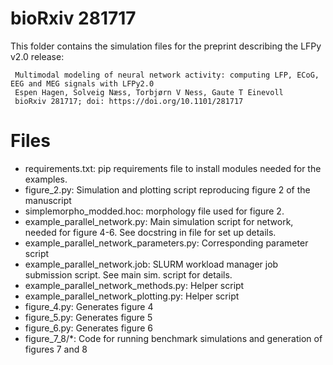 bioRxiv 281717
==============

This folder contains the simulation files for the preprint describing the LFPy v2.0 release:

     Multimodal modeling of neural network activity: computing LFP, ECoG, EEG and MEG signals with LFPy2.0
     Espen Hagen, Solveig Næss, Torbjørn V Ness, Gaute T Einevoll
     bioRxiv 281717; doi: https://doi.org/10.1101/281717

Files
=====
* requirements.txt: pip requirements file to install modules needed for the examples. 
* figure_2.py: Simulation and plotting script reproducing figure 2 of the manuscript
* simplemorpho_modded.hoc: morphology file used for figure 2.
* example_parallel_network.py: Main simulation script for network, needed for figure 4-6. See docstring in file for set up details.
* example_parallel_network_parameters.py: Corresponding parameter script
* example_parallel_network.job: SLURM workload manager job submission script. See main sim. script for details.
* example_parallel_network_methods.py: Helper script
* example_parallel_network_plotting.py: Helper script
* figure_4.py: Generates figure 4
* figure_5.py: Generates figure 5
* figure_6.py: Generates figure 6
* figure_7_8/*: Code for running benchmark simulations and generation of figures 7 and 8

